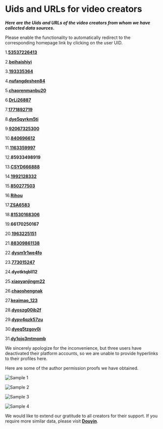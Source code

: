 # Uids and URLs for video creators

***Here are the Uids and URLs of the video creators from whom we have collected data sources.***

Please enable the functionality to automatically redirect to the corresponding homepage link by clicking on the user UID.

1.[**53537226413**](https://www.douyin.com/user/MS4wLjABAAAAX7vc1PsqJfyMSz__-sfwuiVCHqSme7yZIdi0ZN3lDbgY2FHfnAQm50vtQPGbMDUo)

2.[**beihaishiyi**](https://www.douyin.com/user/MS4wLjABAAAAvxk7zHtkTSMv_vG81KH0gNUZIzu0aM3wPZxHHw86ifXXD9GbTM31PSFgQroVSVBe)

3.[**193335364**](https://www.douyin.com/user/MS4wLjABAAAA4FiVa8OwY6JnvCT2Lsfvx_0niHRqCf1w1qXWbo5wqqk)

4.[**nufangdeshen84**](https://www.douyin.com/user/MS4wLjABAAAAyekdCLu-ZbGD2nPYxTIoP_ZpqTXJcDyZ9TtRx5U8JFU)

5.[**chaorenmanbu20**](https://www.douyin.com/user/MS4wLjABAAAA7KPfz7DFioSPSeBa4jK7LJ_yuqTy0tZVyODa0kjk8S8)

6.[**DrLi26887**](https://www.douyin.com/user/MS4wLjABAAAAtdewyfiVj5eBbhVin1txQK0S0lkK5WcShP2RJwSOEic)

7.[**1771892719**](https://www.douyin.com/user/MS4wLjABAAAAM1coTh7tYiTk6EwDGitMYYHaf2CBqeboE3dRmS64ldU)

8.[**dye5qyrkm5ti**](https://www.douyin.com/user/MS4wLjABAAAAa_6uWpCtbtU21zsHqaDMFOgc0CCl-NnvwId74TPICBk)

9.[**92067325300**](https://www.douyin.com/user/MS4wLjABAAAAumEp74rp3l6w1--G75Odbc0-ie56EARf-HJ-3DWIYwg)

10.[**840696612**](https://www.douyin.com/user/MS4wLjABAAAAsiuT7t-ny-5NAdkxx_w-84qWhP4pxqX8Q5AQDqulgw4)

11.[**1163359997**](https://www.douyin.com/user/MS4wLjABAAAAPYy5piO0LjgPdXKFX5-bdncnboQmmiaIZp9poMOTYEk)

12.**85933498919**

13.[**CSYD666888**](https://www.douyin.com/user/MS4wLjABAAAAgP4pLlPqwsijN8rNk0V1jIw6cJYvdMoY_e59Ho2L5qorJvPGwRtQ29lBVdBpO3vO)

14.[**1992128332**](https://www.douyin.com/user/MS4wLjABAAAASqWwXOFWz8gxAvg69b3tJx1DooyNSaPk38s41mpcHF8)

15.[**850277503**](https://www.douyin.com/user/MS4wLjABAAAADAMLqGHpIzIk8wStjtBT3r9QJ2RLzCYJjzGcPqvAM3s)

16.[**Rihou**](https://www.douyin.com/user/MS4wLjABAAAAzYgQnxnRRDCKWG4djhlqik2Wwk95XXxBG7UbmMVbMtU)

17.[**ZSA6583**](https://www.douyin.com/user/MS4wLjABAAAAfcZTHxn7vUq673kTXYx7NnD4x9gyDoQxIFmrtNNfKJU)

18.[**81530168306**](https://www.douyin.com/user/MS4wLjABAAAAR7MV-T6e4WNtuRE6cbgBA3YaQGG8g0xl4MWB15-CCug)

19.**66170250167**

20.[**1963225151**](https://www.douyin.com/user/MS4wLjABAAAANev-BDGMpyRl8kyLQAWsZO2S5swUbl84_pAG-OLrE24)

21.[**88309861138**](https://www.douyin.com/user/MS4wLjABAAAAIuLX02ez9Ib4NB4CYWJtoGEsVgW9l_1geDAw3ZHrgkWAX8sJ1FknX_neyfNAaQmU)

22.[**dysm1r1we4fo**](https://www.douyin.com/user/MS4wLjABAAAAHsIaai0AYLO8opIXZBSXfjEzQQE07tYkoNBDDyO5r_lOxwEVL-jpIgY-ggQjzA2D)

23.[**773015247**](https://www.douyin.com/user/MS4wLjABAAAA_FhErkA7ZK11JjOS39-G_bL6T6Nx_ispRRV37Y7Ac84)

24.**dyotktqbll12**

25.[**xiaoyanjingm22**](https://www.douyin.com/user/MS4wLjABAAAAvHv4Sy_MKWHhUDFcJGfewtVCorCqaJ1MLYyDCVghoPG_-ynvzRMtqW8WOOyQTQ3G)

26.[**chaoshengnak**](https://www.douyin.com/user/MS4wLjABAAAAVKPzuSSkMmWsI6OhwoJpa4-m3I5xcpMSeXOkHuiW_r7gGZPG14xz9BDwplcVMzo7?is_search=0&list_name=follow&nt=0)

27.[**keaimao_123**](https://www.douyin.com/user/MS4wLjABAAAAE9XzoYZJWgBuhMe-Yb0x-gwZrKRHrYZHe8IJIkGI-fg)

28.[**dyoszg00ib2f**](https://www.douyin.com/user/MS4wLjABAAAAW5dObgesr43aIIwx-QuggJ4fMEgYI2DMNH4_v7EKkVM)

29.[**dypv4qzk57zu**](https://www.douyin.com/user/MS4wLjABAAAAwKCLZLuEDrDu4UzFxkB6lmTrQ3cX4Uqfndx8XdwyZR1qS_SKTgzBiiaJfJ3XlPjS)

30.[**dyeq5tzgov0i**](https://www.douyin.com/user/MS4wLjABAAAA27kDFxHZwewURNNeM8_2ke3la8JfOWTsWLBQDXeZ-h8)

31.[**dy1ojo3mtmomb**](https://www.douyin.com/user/MS4wLjABAAAA4RNWxxUOJ03pWU07U_4YYZ2cK9Bts8zupttx3i17JhQwYbGi11LDtaMdniQSKLqE)

We sincerely apologize for the inconvenience, but three users have deactivated their platform accounts, so we are unable to provide hyperlinks to their profiles here. 

Here are some of the author permission proofs we have obtained.

![Sample 1](Permission%20Proof/Sample%201.png)

![Sample 2](Permission%20Proof/Sample%202.png)

![Sample 3](Permission%20Proof/Sample%203.png)

![Sample 4](Permission%20Proof/Sample%204.png)

We would like to extend our gratitude to all creators for their support. If you require more similar data, please visit [**Douyin**](https://www.douyin.com).
